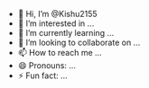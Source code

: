 - 👋 Hi, I’m @Kishu2155
- 👀 I’m interested in ...
- 🌱 I’m currently learning ...
- 💞️ I’m looking to collaborate on ...
- 📫 How to reach me ...
- 😄 Pronouns: ...
- ⚡ Fun fact: ...

<!---
Kishu2155/Kishu2155 is a ✨ special ✨ repository because its `README.md` (this file) appears on your GitHub profile.
You can click the Preview link to take a look at your changes.
--->
